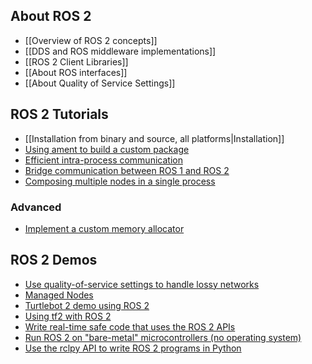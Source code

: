 ## About ROS 2
* [[Overview of ROS 2 concepts]]
* [[DDS and ROS middleware implementations]]
* [[ROS 2 Client Libraries]]
* [[About ROS interfaces]]
* [[About Quality of Service Settings]]


## ROS 2 Tutorials
* [[Installation from binary and source, all platforms|Installation]]
* [Using ament to build a custom package](Ament-Tutorial)
* [Efficient intra-process communication](Intra-Process-Communication)
* [Bridge communication between ROS 1 and ROS 2](https://github.com/ros2/ros1_bridge/blob/master/README.md)
* [Composing multiple nodes in a single process](Composition)


### Advanced
* [Implement a custom memory allocator](Allocator-Template-Tutorial)


## ROS 2 Demos
* [Use quality-of-service settings to handle lossy networks](Quality-Of-Service)
* [Managed Nodes](Managed-Nodes)
* [Turtlebot 2 demo using ROS 2](https://github.com/ros2/turtlebot2_demo)
* [Using tf2 with ROS 2](tf2)
* [Write real-time safe code that uses the ROS 2 APIs](Real-Time-Programming)
* [Run ROS 2 on "bare-metal" microcontrollers (no operating system)](https://github.com/ros2/freertps/wiki)
* [Use the rclpy API to write ROS 2 programs in Python](Python-Programming)

